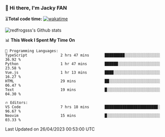 ### 👋 Hi there, I'm Jacky FAN

⏳**Total code time:** [![wakatime](https://wakatime.com/badge/user/2cbd8003-b8b8-4565-92d7-ad9c23ff1846.svg)](https://wakatime.com/@2cbd8003-b8b8-4565-92d7-ad9c23ff1846)

<img src="https://github-readme-stats.vercel.app/api?username=redfrogsss&show_icons=true" alt="redfrogsss's Github stats"></img>

<!--START_SECTION:waka-->
📊 **This Week I Spent My Time On** 

```text
💬 Programming Languages: 
TypeScript               2 hrs 47 mins       █████████░░░░░░░░░░░░░░░░   36.92 % 
Python                   1 hr 47 mins        ██████░░░░░░░░░░░░░░░░░░░   23.58 % 
Vue.js                   1 hr 13 mins        ████░░░░░░░░░░░░░░░░░░░░░   16.27 % 
HTML                     29 mins             ██░░░░░░░░░░░░░░░░░░░░░░░   06.47 % 
Text                     19 mins             █░░░░░░░░░░░░░░░░░░░░░░░░   04.30 % 

🔥 Editors: 
VS Code                  7 hrs 18 mins       ████████████████████████░   96.67 % 
Neovim                   15 mins             █░░░░░░░░░░░░░░░░░░░░░░░░   03.33 % 
```


 Last Updated on 26/04/2023 00:53:00 UTC
<!--END_SECTION:waka-->

